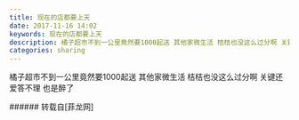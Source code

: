 ```yaml
---
title: 现在的店都要上天
date: 2017-11-16 14:02
keywords: 现在的店都要上天
description: 橘子超市不到一公里竟然要1000起送 其他家微生活 桔桔也没这么过分啊 关键还爱答不理 也是醉了
categories: sharing
---
```

<td class="t_f" id="postmessage_981486">

橘子超市不到一公里竟然要1000起送 其他家微生活 桔桔也没这么过分啊 关键还爱答不理 也是醉了<br/>
</td>
###### 转载自[菲龙网]